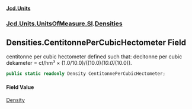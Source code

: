 #### [Jcd.Units](index 'index')
### [Jcd.Units.UnitsOfMeasure.SI](Jcd.Units.UnitsOfMeasure.SI 'Jcd.Units.UnitsOfMeasure.SI').[Densities](Densities 'Jcd.Units.UnitsOfMeasure.SI.Densities')

## Densities.CentitonnePerCubicHectometer Field

centitonne per cubic hectometer defined such that: decitonne per cubic dekameter = ct/hm³ ×
(1.0/10.0)/((10.0)*(10.0)*(10.0)).

```csharp
public static readonly Density CentitonnePerCubicHectometer;
```

#### Field Value
[Density](Density 'Jcd.Units.UnitTypes.Density')